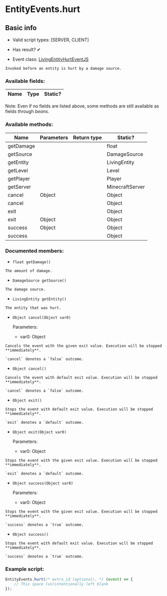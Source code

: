 # EntityEvents.hurt

## Basic info

- Valid script types: [SERVER, CLIENT]

- Has result? ✔

- Event class: [LivingEntityHurtEventJS](https://github.com/KubeJS-Mods/KubeJS/tree/2001/common/src/main/java/dev/latvian/mods/kubejs/entity/LivingEntityHurtEventJS.java)

```
Invoked before an entity is hurt by a damage source.
```

### Available fields:

| Name | Type | Static? |
| ---- | ---- | ------- |

Note: Even if no fields are listed above, some methods are still available as fields through *beans*.

### Available methods:

| Name | Parameters | Return type | Static? |
| ---- | ---------- | ----------- | ------- |
| getDamage |  |  | float | ✘ |
| getSource |  |  | DamageSource | ✘ |
| getEntity |  |  | LivingEntity | ✘ |
| getLevel |  |  | Level | ✘ |
| getPlayer |  |  | Player | ✘ |
| getServer |  |  | MinecraftServer | ✘ |
| cancel | Object |  | Object | ✘ |
| cancel |  |  | Object | ✘ |
| exit |  |  | Object | ✘ |
| exit | Object |  | Object | ✘ |
| success | Object |  | Object | ✘ |
| success |  |  | Object | ✘ |


### Documented members:

- `float getDamage()`
```
The amount of damage.
```

- `DamageSource getSource()`
```
The damage source.
```

- `LivingEntity getEntity()`
```
The entity that was hurt.
```

- `Object cancel(Object var0)`

  Parameters:
  - var0: Object

```
Cancels the event with the given exit value. Execution will be stopped **immediately**.

`cancel` denotes a `false` outcome.
```

- `Object cancel()`
```
Cancels the event with default exit value. Execution will be stopped **immediately**.

`cancel` denotes a `false` outcome.
```

- `Object exit()`
```
Stops the event with default exit value. Execution will be stopped **immediately**.

`exit` denotes a `default` outcome.
```

- `Object exit(Object var0)`

  Parameters:
  - var0: Object

```
Stops the event with the given exit value. Execution will be stopped **immediately**.

`exit` denotes a `default` outcome.
```

- `Object success(Object var0)`

  Parameters:
  - var0: Object

```
Stops the event with the given exit value. Execution will be stopped **immediately**.

`success` denotes a `true` outcome.
```

- `Object success()`
```
Stops the event with default exit value. Execution will be stopped **immediately**.

`success` denotes a `true` outcome.
```



### Example script:

```js
EntityEvents.hurt(/* extra_id (optional), */ (event) => {
	// This space (un)intentionally left blank
});
```


